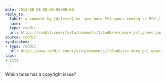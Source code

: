 ```yaml
---
date: 2013-08-28 00:00:00+00:00
reply_to:
  label: a comment by [deleted] on 'Are more PS1 games coming to PSN / PS+?' on /r/vita
  name: ''
  type: reddit
  url: https://reddit.com/r/vita/comments/1l6ud8/are_more_ps1_games_coming_to_psn_ps/cbwddtn/
source: reddit
syndicated:
- type: reddit
  url: https://www.reddit.com/r/vita/comments/1l6ud8/are_more_ps1_games_coming_to_psn_ps/cbwqm3e/
tags:
- vita
---
```


Which boss has a copyright issue?